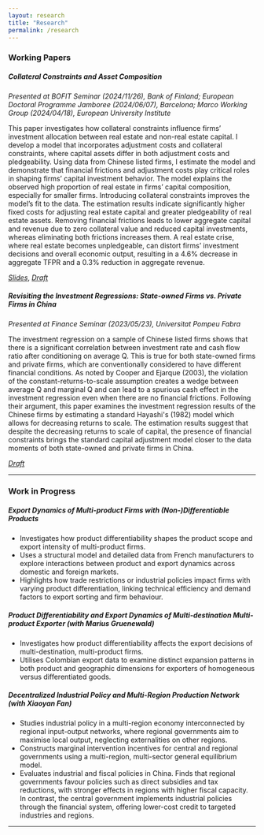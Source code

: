 ```yaml
---
layout: research
title: "Research"
permalink: /research
---
```

### Working Papers


##### **Collateral Constraints and Asset Composition**

*Presented at BOFIT Seminar (2024/11/26), Bank of Finland; European Doctoral Programme Jamboree (2024/06/07), Barcelona; Marco Working Group (2024/04/18), European University Institute*

This paper investigates how collateral constraints influence firms’ investment allocation between real estate and non-real estate capital. I develop a model that incorporates adjustment costs and collateral constraints, where capital assets differ in both adjustment costs and pledgeability. Using data from Chinese listed firms, I estimate the model and demonstrate that financial frictions and adjustment costs play critical roles in shaping firms’ capital investment behavior. The model explains the observed high proportion of real estate in firms’ capital composition, especially for smaller firms. Introducing collateral constraints improves the model’s fit to the data. The estimation results indicate significantly higher fixed costs for adjusting real estate capital and greater pledgeability of real estate assets. Removing financial frictions leads to lower aggregate capital and revenue due to zero collateral value and reduced capital investments, whereas eliminating both frictions increases them. A real estate crise, where real estate becomes unpledgeable, can distort firms’ investment decisions and overall economic output, resulting in a 4.6% decrease in aggregate TFPR and a 0.3% reduction in aggregate revenue.

[*Slides*](/assets/slides_collateral_investment.pdf), [*Draft*](/assets/draft_collateral_investment.pdf)

##### **Revisiting the Investment Regressions: State-owned Firms vs. Private Firms in China**

*Presented at Finance Seminar (2023/05/23), Universitat Pompeu Fabra*

The investment regression on a sample of Chinese listed firms shows that there is a significant correlation between investment rate and cash flow ratio after conditioning on average Q. This is true for both state-owned firms and private firms, which are conventionally considered to have different financial conditions. As noted by Cooper and Ejarque (2003), the violation of the constant-returns-to-scale assumption creates a wedge between average Q and marginal Q and can lead to a spurious cash effect in the investment regression even when there are no financial frictions. Following their argument, this paper examines the investment regression results of the Chinese firms by estimating a standard Hayashi's (1982) model which allows for decreasing returns to scale. The estimation results suggest that despite the decreasing returns to scale of capital, the presence of financial constraints brings the standard capital adjustment model closer to the data moments of both state-owned and private firms in China.

[*Draft*](/assets/draft_qreg_ch.pdf)

---

### Work in Progress


##### Export Dynamics of Multi-product Firms with (Non-)Differentiable Products

- Investigates how product differentiability shapes the product scope and export intensity of multi-product firms.
- Uses a structural model and detailed data from French manufacturers to explore interactions between product and export dynamics across domestic and foreign markets.
- Highlights how trade restrictions or industrial policies impact firms with varying product differentiation, linking technical efficiency and demand factors to export sorting and firm behaviour.

##### **Product Differentiability and Export Dynamics of Multi-destination Multi-product Exporter (*with Marius Gruenewald*)**

- Investigates how product differentiability affects the export decisions of multi-destination, multi-product firms.
- Utilises Colombian export data to examine distinct expansion patterns in both product and geographic dimensions for exporters of homogeneous versus differentiated goods.

##### **Decentralized Industrial Policy and Multi-Region Production Network (with *Xiaoyan Fan*)**

- Studies industrial policy in a multi-region economy interconnected by regional input-output networks, where regional governments aim to maximise local output, neglecting externalities on other regions.
- Constructs marginal intervention incentives for central and regional governments using a multi-region, multi-sector general equilibrium model.
- Evaluates industrial and fiscal policies in China. Finds that regional governments favour policies such as direct subsidies and tax reductions, with stronger effects in regions with higher fiscal capacity. In contrast, the central government implements industrial policies through the financial system, offering lower-cost credit to targeted industries and regions.



---
